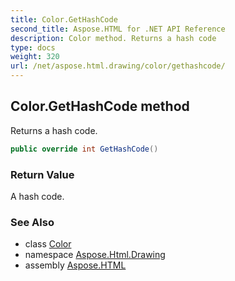 ```yaml
---
title: Color.GetHashCode
second_title: Aspose.HTML for .NET API Reference
description: Color method. Returns a hash code
type: docs
weight: 320
url: /net/aspose.html.drawing/color/gethashcode/
---
```

## Color.GetHashCode method

Returns a hash code.

```csharp
public override int GetHashCode()
```

### Return Value

A hash code.

### See Also

* class [Color](../)
* namespace [Aspose.Html.Drawing](../../../aspose.html.drawing/)
* assembly [Aspose.HTML](../../../)
